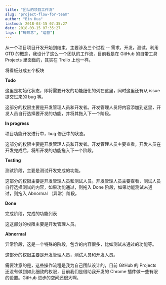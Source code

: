 ```yaml
---
title: "团队的项目工作流"
slug: "project-flow-for-team"
author: "Bin Hua"
lastmod: 2018-03-15 07:35:27
date: 2018-03-15 07:35:27
tags: ["碎碎念", "运营"]
---
```


从一个项目项目开发开始到结束，主要涉及三个过程 -- 需求，开发，测试。利用 GTD 的概念，我设计了这么一个团队的工作流，目前我是在 GitHub 的自带工具 Projects 里面做的，其实在 Trello 上也一样。

将看板分成五个板块

**Todo**

这里是初始化状态，即将需要开发的功能细化的列在这里，同时这里还有从 issue 提交过来的 bug 等。

这部分的权限主要是开发管理人员和开发者。开发管理人员将内容添加到这里，开发人员自行选择要开发的功能，并将其拖入下一个阶段。

**In progress**

项目功能开发进行中，bug 修正中的状态。

这部分的权限主要是开发管理人员和开发者。开发管理人员主要查看，开发人员在开发完成后，将所开发的功能拖入下一个阶段。

**Testing**

测试阶段，主要是测试开发完成的功能。

这部分的权限主要是开发管理人员和测试人员。开发管理人员主要查看，测试人员自行选择测试的内容，如果功能通过，则拖入 Done 阶段，如果功能测试未通过，则拖入 Abnormal （异常）阶段。

**Done**

完成阶段，完成的功能列表

这这部分的权限主要是开发管理人员。

**Abnormal**

异常阶段，这是一个特殊的阶段，包含的内容很多，比如测试未通过的功能等。

这部分的权限主要是开发管理人员，测试人员和开发人员。

需要注意的是，这些操作流程是我为自己团队设计的，目前 GitHub 的 Projects 还没有做到如此细致的权限，目前我们是借助我开发的 Chrome 插件做一些有限的设置。GitHub 进步的空间还很大啊。